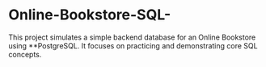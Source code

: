 # Online-Bookstore-SQL-
This project simulates a simple backend database for an Online Bookstore using **PostgreSQL. It focuses on practicing and demonstrating core SQL concepts.
